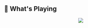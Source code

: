 ## 🎵 What's Playing

<p align="center">
  <a href="https://spotify-github-profile.kittinanx.com/api/view?uid=sidhak381011&redirect=true">
    <img src="https://spotify-github-profile.kittinanx.com/api/view?uid=sidhak381011&cover_image=true&theme=default&show_offline=false&background_color=121212&interchange=true&profanity=false&bar_color=53b14f&bar_color_cover=false">
  </a>
</p>
